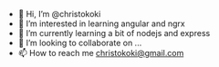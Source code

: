 - 👋 Hi, I’m @christokoki
- 👀 I’m interested in learning angular and ngrx
- 🌱 I’m currently learning a bit of nodejs and express
- 💞️ I’m looking to collaborate on ...
- 📫 How to reach me christokoki@gmail.com

<!---
christokoki/christokoki is a ✨ special ✨ repository because its `README.md` (this file) appears on your GitHub profile.
You can click the Preview link to take a look at your changes.
--->

